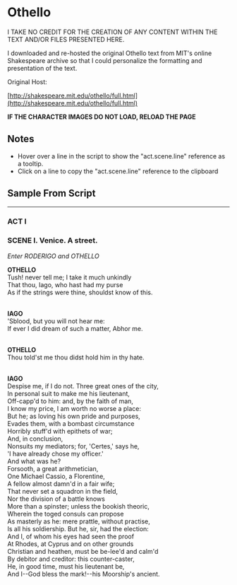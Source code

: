 <script type="text/javascript" src="./SCRIPT.js"></script>

# Othello

I TAKE NO CREDIT FOR THE CREATION OF ANY CONTENT WITHIN THE TEXT AND/OR FILES PRESENTED HERE.

I downloaded and re-hosted the original Othello text from MIT's online Shakespeare archive so that I could personalize the formatting and presentation of the text. 

Original Host:

[http://shakespeare.mit.edu/othello/full.html](http://shakespeare.mit.edu/othello/full.html)

**IF THE CHARACTER IMAGES DO NOT LOAD, RELOAD THE PAGE**

## Notes

* Hover over a line in the script to show the "act.scene.line" reference as a tooltip. 
* Click on a line to copy the "act.scene.line" reference to the clipboard

## Sample From Script

<hr>

<link rel="stylesheet" type="text/css" media="screen" href="./styles/website.css">

<h3>ACT I</h3>
<h3>SCENE I. Venice. A street.</h3>
<p></p>
<i>Enter RODERIGO and OTHELLO</i>
<br>

<b>OTHELLO</b>
<br>
<span name="1.1.1">Tush! never tell me; I take it much unkindly</span><br>
<span name="1.1.2">That thou, Iago, who hast had my purse</span><br>
<span name="1.1.3">As if the strings were thine, shouldst know of this.</span><br>
<br>

<b>IAGO</b>
<br>
<span name="1.1.4">'Sblood, but you will not hear me:</span><br>
<span name="1.1.5">If ever I did dream of such a matter, Abhor me.</span><br>
<br>

<b>OTHELLO</b>
<br>
<span name="1.1.6">Thou told'st me thou didst hold him in thy hate.</span><br>
<br>

<b>IAGO</b>
<br>
<span name="1.1.7">Despise me, if I do not. Three great ones of the city,</span><br>
<span name="1.1.8">In personal suit to make me his lieutenant,</span><br>
<span name="1.1.9">Off-capp'd to him: and, by the faith of man,</span><br>
<span name="1.1.10">I know my price, I am worth no worse a place:</span><br>
<span name="1.1.11">But he; as loving his own pride and purposes,</span><br>
<span name="1.1.12">Evades them, with a bombast circumstance</span><br>
<span name="1.1.13">Horribly stuff'd with epithets of war;</span><br>
<span name="1.1.14">And, in conclusion,</span><br>
<span name="1.1.15">Nonsuits my mediators; for, 'Certes,' says he,</span><br>
<span name="1.1.16">'I have already chose my officer.'</span><br>
<span name="1.1.17">And what was he?</span><br>
<span name="1.1.18">Forsooth, a great arithmetician,</span><br>
<span name="1.1.19">One Michael Cassio, a Florentine,</span><br>
<span name="1.1.20">A fellow almost damn'd in a fair wife;</span><br>
<span name="1.1.21">That never set a squadron in the field,</span><br>
<span name="1.1.22">Nor the division of a battle knows</span><br>
<span name="1.1.23">More than a spinster; unless the bookish theoric,</span><br>
<span name="1.1.24">Wherein the toged consuls can propose</span><br>
<span name="1.1.25">As masterly as he: mere prattle, without practise,</span><br>
<span name="1.1.26">Is all his soldiership. But he, sir, had the election:</span><br>
<span name="1.1.27">And I, of whom his eyes had seen the proof</span><br>
<span name="1.1.28">At Rhodes, at Cyprus and on other grounds</span><br>
<span name="1.1.29">Christian and heathen, must be be-lee'd and calm'd</span><br>
<span name="1.1.30">By debitor and creditor: this counter-caster,</span><br>
<span name="1.1.31">He, in good time, must his lieutenant be,</span><br>
<span name="1.1.32">And I--God bless the mark!--his Moorship's ancient.</span><br>
<br>
